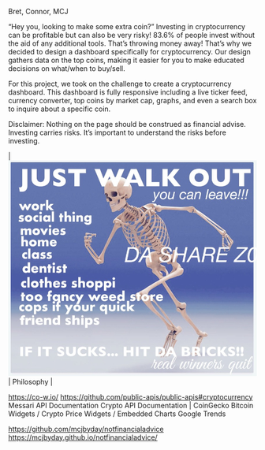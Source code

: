 <!-- Project 1 -->
Bret, Connor, MCJ


<!-- Pitch -->
“Hey you, looking to make some extra coin?” 
Investing in cryptocurrency can be profitable but can also be very risky! 83.6% of people invest without the aid of any additional tools. That’s throwing money away! That’s why we decided to design a dashboard specifically for cryptocurrency. Our design gathers data on the top coins, making it easier for you to make educated decisions on what/when to buy/sell. 


<!-- About -->
For this project, we took on the challenge to create a cryptocurrency dashboard. This dashboard is fully responsive including a live ticker feed, currency converter, top coins by market cap, graphs, and even a search box to inquire about a specific coin.

Disclaimer: Nothing on the page should be construed as financial advise. Investing carries risks. It’s important to understand the risks before investing.


<!-- Screenshots -->
| ![./assets/images/hero.png)](./assets/images/hero.png) | Philosophy |


<!-- Sources -->
https://co-w.io/
https://github.com/public-apis/public-apis#cryptocurrency
Messari API Documentation
Crypto API Documentation | CoinGecko
Bitcoin Widgets / Crypto Price Widgets / Embedded Charts
Google Trends


<!-- Link to GitHub and deployed website -->
https://github.com/mcjbyday/notfinancialadvice
https://mcjbyday.github.io/notfinancialadvice/
